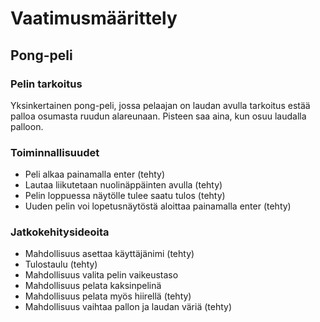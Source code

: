 # Vaatimusmäärittely

## Pong-peli

### Pelin tarkoitus
Yksinkertainen pong-peli, jossa pelaajan on laudan avulla  tarkoitus estää palloa osumasta ruudun alareunaan. Pisteen saa aina, kun osuu laudalla palloon.

### Toiminnallisuudet
* Peli alkaa painamalla enter (tehty)
* Lautaa liikutetaan nuolinäppäinten avulla (tehty)
* Pelin loppuessa näytölle tulee saatu tulos (tehty)
* Uuden pelin voi lopetusnäytöstä aloittaa painamalla enter (tehty)


### Jatkokehitysideoita
* Mahdollisuus asettaa käyttäjänimi (tehty)
* Tulostaulu (tehty)
* Mahdollisuus valita pelin vaikeustaso
* Mahdollisuus pelata kaksinpelinä
* Mahdollisuus pelata myös hiirellä (tehty)
* Mahdollisuus vaihtaa pallon ja laudan väriä (tehty)
